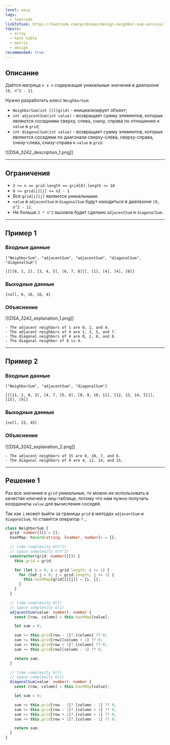 ```yaml
---
level: easy
tags:
  - leetcode
linkToTask: https://leetcode.com/problems/design-neighbor-sum-service/
topics:
  - array
  - hash table
  - matrix
  - design
recommended: true
---
```

## Описание

Даётся матрица `n x n` содержащая уникальные значения в диапазоне `[0, n^2 - 1]`.

Нужно разработать класс `NeighborSum`:

- `NeighborSum(int [][]grid)` - инициализирует объект;
- `int adjacentSum(int value)` - возвращает сумму элементов, которые являются соседними сверху, слева, снизу, справа по отношению к `value` в `grid`;
- `int diagonalSum(int value)` - возвращает сумму элементов, которые являются соседями по диагонали сверху-слева, сверху-справа, снизу-слева, снизу-справа к `value` в `grid`.

![[DSA_3242_description_1.png]]

---
## Ограничения

- `3 <= n == grid.length == grid[0].length <= 10`
- `0 <= grid[i][j] <= n2 - 1`
- Все `grid[i][j]` являются уникальными.
- `value` в `adjacentSum` и `diagonalSum` будут находиться в диапазоне `[0, n^2 - 1]`.
- Не больше `2 * n^2` вызовов будет сделано `adjacentSum` и `diagonalSum`.

---
## Пример 1

### Входные данные

```
["NeighborSum", "adjacentSum", "adjacentSum", "diagonalSum", "diagonalSum"]

[[[[0, 1, 2], [3, 4, 5], [6, 7, 8]]], [1], [4], [4], [8]]
```
### Выходные данные

```
[null, 6, 16, 16, 4]
```
### Объяснение

![[DSA_3242_explanation_1.png]]

```
- The adjacent neighbors of 1 are 0, 2, and 4.
- The adjacent neighbors of 4 are 1, 3, 5, and 7.
- The diagonal neighbors of 4 are 0, 2, 6, and 8.
- The diagonal neighbor of 8 is 4.
```

---
## Пример 2

### Входные данные

```
["NeighborSum", "adjacentSum", "diagonalSum"]

[[[[1, 2, 0, 3], [4, 7, 15, 6], [8, 9, 10, 11], [12, 13, 14, 5]]], [15], [9]]
```
### Выходные данные

```
[null, 23, 45]
```
### Объяснение

![[DSA_3242_explanation_2.png]]

```
- The adjacent neighbors of 15 are 0, 10, 7, and 6.
- The diagonal neighbors of 9 are 4, 12, 14, and 15.
```

---
## Решение 1

Раз все значения в `grid` уникальные, то можно их использовать в качестве ключей в хеш-таблице, потому что нам нужно получать координаты `value` для вычисления соседей.

Так как `i` может выйти за границы `grid` в методах `adjacentSum` и `diagonalSum`, то ставится оператор `?.`, 

```typescript
class NeighborSum {
  grid: number[][] = [];
  hashMap: Record<string, [number, number]> = {};

  // time complexity O(n^2)
  // space complexity O(n^2)
  constructor(grid: number[][]) {
    this.grid = grid;

    for (let i = 0; i < grid.length; i += 1) {
      for (let j = 0; j < grid.length; j += 1) {
        this.hashMap[grid[i][j]] = [i, j];
      }
    }
  }

  // time complexity O(1)
  // space complexity O(1)
  adjacentSum(value: number): number {
    const [row, column] = this.hashMap[value];

    let sum = 0;

    sum += this.grid[row - 1]?.[column] ?? 0;
    sum += this.grid[row][column + 1] ?? 0;
    sum += this.grid[row + 1]?.[column] ?? 0;
    sum += this.grid[row][column - 1] ?? 0;

    return sum;
  }

  // time complexity O(1)
  // space complexity O(1)
  diagonalSum(value: number): number {
    const [row, column] = this.hashMap[value];

    let sum = 0;

    sum += this.grid[row - 1]?.[column - 1] ?? 0;
    sum += this.grid[row - 1]?.[column + 1] ?? 0;
    sum += this.grid[row + 1]?.[column + 1] ?? 0;
    sum += this.grid[row + 1]?.[column - 1] ?? 0;

    return sum;
  }
}
```